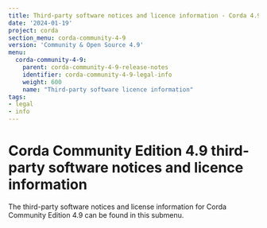 ```yaml
---
title: Third-party software notices and licence information - Corda 4.9 Community
date: '2024-01-19'
project: corda
section_menu: corda-community-4-9
version: 'Community & Open Source 4.9'
menu:
  corda-community-4-9:
    parent: corda-community-4-9-release-notes
    identifier: corda-community-4-9-legal-info
    weight: 600
    name: "Third-party software licence information"
tags:
- legal
- info
---
```


# Corda Community Edition 4.9 third-party software notices and licence information

The third-party software notices and license information for Corda Community Edition 4.9 can be found in this submenu.